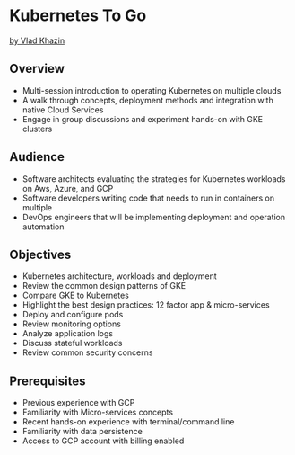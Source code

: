 # Kubernetes To Go

 [by Vlad Khazin](https://www.linkedin.com/in/vkhazin)

## Overview

* Multi-session introduction to operating Kubernetes on multiple clouds
* A walk through concepts, deployment methods and integration with native Cloud Services
* Engage in group discussions and experiment hands-on with GKE clusters 

## Audience

* Software architects evaluating the strategies for Kubernetes workloads on Aws, Azure, and GCP
* Software developers writing code that needs to run in containers on multiple 
* DevOps engineers that will be implementing deployment and operation automation

## Objectives

* Kubernetes architecture, workloads and deployment
* Review the common design patterns of GKE
* Compare GKE to Kubernetes
* Highlight the best design practices: 12 factor app & micro-services
* Deploy and configure pods
* Review monitoring options
* Analyze application logs
* Discuss stateful workloads
* Review common security concerns

## Prerequisites

* Previous experience with GCP
* Familiarity with Micro-services concepts
* Recent hands-on experience with terminal/command line
* Familiarity with data persistence
* Access to GCP account with billing enabled
